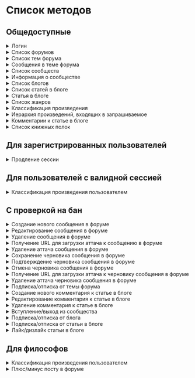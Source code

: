 
# Список методов


## Общедоступные


<details><summary>Логин</summary>
<p>

Создаёт новый аутентификационный токен для пользователя на основе пары логин/пароль


**POST** [/v1/auth/login](../sources/server/internal/endpoints/login.go#L15)

Параметры запроса:


* **login** (form, string) - логин или почта пользователя


* **password** (form, string) - пароль




Схема ответа:

```
{
  userId: uint64        # id пользователя
  token: string         # токен -> X-Session
  refreshToken: string  # токен для продления сессии
}
```
---

</p>
</details>

<details><summary>Список форумов</summary>
<p>



**GET** [/v1/forums](../sources/server/internal/endpoints/show_forums.go#L11)


Схема ответа:

```
{
  forumBlocks: [{               # список блоков форумов
    id: uint64                  # id блока форумов
    title: string               # название
    forums: [{                  # форумы
      id: uint64                # id форума
      title: string             # название
      forumDescription: string  # описание
      moderators: [{            # модераторы
        id: uint64              # id пользователя
        login: string           # логин
        name: string            # имя
        gender: int32           # пол
        avatar: string          # аватар
        class: int32            # класс
        sign: string            # подпись на форуме
      }]
      stats: {                  # статистика
        topicCount: uint64      # количество тем
        messageCount: uint64    # количество сообщений
      }
      lastMessage: {            # последнее сообщение
        id: uint64              # id сообщения
        topic: {                # тема, в которую входит сообщение
          id: uint64            # id темы
          title: string         # название
        }
        user: {                 # автор
          id: uint64            # id пользователя
          login: string         # логин
          name: string          # имя
          gender: int32         # пол
          avatar: string        # аватар
          class: int32          # класс
          sign: string          # подпись на форуме
        }
        text: string            # текст
        date: {                 # дата и время создания
          seconds: int64
          nanos: int32
        }
      }
    }]
  }]
}
```
---

</p>
</details>

<details><summary>Список тем форума</summary>
<p>



**GET** [/v1/forums/{id}](../sources/server/internal/endpoints/show_forum_topics.go#L14)

Параметры запроса:


* **id** (path, uint64) - айди форума


* **page** (query, uint64) - номер страницы (по умолчанию - 1)


* **limit** (query, uint64) - кол-во записей на странице (по умолчанию - 20)




Схема ответа:

```
{
  topics: [{                # список тем
    id: uint64              # id темы
    title: string           # название
    topicType: int32        # тип
    creation: {             # данные о создании
      user: {               # пользователь
        id: uint64          # id пользователя
        login: string       # логин
        name: string        # имя
        gender: int32       # пол
        avatar: string      # аватар
        class: int32        # класс
        sign: string        # подпись на форуме
      }
      date: {               # дата создания
        seconds: int64
        nanos: int32
      }
    }
    isClosed: bool          # тема закрыта?
    isPinned: bool          # тема закреплена?
    stats: {                # статистика
      messageCount: uint64  # количество сообщений
      viewCount: uint64     # количество просмотров
    }
    lastMessage: {          # последнее сообщение
      id: uint64            # id сообщения
      topic: {              # тема, в которую входит сообщение
        id: uint64          # id темы
        title: string       # название
      }
      user: {               # автор
        id: uint64          # id пользователя
        login: string       # логин
        name: string        # имя
        gender: int32       # пол
        avatar: string      # аватар
        class: int32        # класс
        sign: string        # подпись на форуме
      }
      text: string          # текст
      date: {               # дата и время создания
        seconds: int64
        nanos: int32
      }
    }
  }]
  pages: {                  # страницы
    current: uint64         # текущая
    count: uint64           # количество
  }
}
```
---

</p>
</details>

<details><summary>Сообщения в теме форума</summary>
<p>



**GET** [/v1/topics/{id}](../sources/server/internal/endpoints/show_topic_messages.go#L13)

Параметры запроса:


* **id** (path, uint64) - id темы


* **page** (query, uint64) - номер страницы (по умолчанию - 1)


* **limit** (query, uint64) - кол-во записей на странице (по умолчанию - 20)


* **sortAsc** (query, uint8) - порядок выдачи (0 - от новых к старым, 1 - наоборот; по умолчанию - 0)




Схема ответа:

```
{
  topic: {                    # тема
    id: uint64                # id темы
    title: string             # название
    topicType: int32          # тип
    creation: {               # данные о создании
      user: {                 # пользователь
        id: uint64            # id пользователя
        login: string         # логин
        name: string          # имя
        gender: int32         # пол
        avatar: string        # аватар
        class: int32          # класс
        sign: string          # подпись на форуме
      }
      date: {                 # дата создания
        seconds: int64
        nanos: int32
      }
    }
    isClosed: bool            # тема закрыта?
    isPinned: bool            # тема закреплена?
    stats: {                  # статистика
      messageCount: uint64    # количество сообщений
      viewCount: uint64       # количество просмотров
    }
    lastMessage: {            # последнее сообщение
      id: uint64              # id сообщения
      topic: {                # тема, в которую входит сообщение
        id: uint64            # id темы
        title: string         # название
      }
      user: {                 # автор
        id: uint64            # id пользователя
        login: string         # логин
        name: string          # имя
        gender: int32         # пол
        avatar: string        # аватар
        class: int32          # класс
        sign: string          # подпись на форуме
      }
      text: string            # текст
      date: {                 # дата и время создания
        seconds: int64
        nanos: int32
      }
    }
  }
  forum: {                    # форум, в который входит тема
    id: uint64                # id форума
    title: string             # название
    forumDescription: string  # описание
    moderators: [{            # модераторы
      id: uint64              # id пользователя
      login: string           # логин
      name: string            # имя
      gender: int32           # пол
      avatar: string          # аватар
      class: int32            # класс
      sign: string            # подпись на форуме
    }]
    stats: {                  # статистика
      topicCount: uint64      # количество тем
      messageCount: uint64    # количество сообщений
    }
    lastMessage: {            # последнее сообщение
      id: uint64              # id сообщения
      topic: {                # тема, в которую входит сообщение
        id: uint64            # id темы
        title: string         # название
      }
      user: {                 # автор
        id: uint64            # id пользователя
        login: string         # логин
        name: string          # имя
        gender: int32         # пол
        avatar: string        # аватар
        class: int32          # класс
        sign: string          # подпись на форуме
      }
      text: string            # текст
      date: {                 # дата и время создания
        seconds: int64
        nanos: int32
      }
    }
  }
  pinnedMessage: {            # закрепленное сообщение, если есть
    id: uint64                # id сообщения
    creation: {               # данные о создании
      user: {                 # пользователь
        id: uint64            # id пользователя
        login: string         # логин
        name: string          # имя
        gender: int32         # пол
        avatar: string        # аватар
        class: int32          # класс
        sign: string          # подпись на форуме
      }
      date: {                 # дата создания
        seconds: int64
        nanos: int32
      }
    }
    text: string              # текст
    isCensored: bool          # текст изъят модератором?
    stats: {                  # статистика
      rating: int64           # рейтинг
    }
  }
  messages: [{                # сообщения
    id: uint64                # id сообщения
    creation: {               # данные о создании
      user: {                 # пользователь
        id: uint64            # id пользователя
        login: string         # логин
        name: string          # имя
        gender: int32         # пол
        avatar: string        # аватар
        class: int32          # класс
        sign: string          # подпись на форуме
      }
      date: {                 # дата создания
        seconds: int64
        nanos: int32
      }
    }
    text: string              # текст
    isCensored: bool          # текст изъят модератором?
    stats: {                  # статистика
      rating: int64           # рейтинг
    }
  }]
  pages: {                    # страницы
    current: uint64           # текущая
    count: uint64             # количество
  }
}
```
---

</p>
</details>

<details><summary>Список сообществ</summary>
<p>



**GET** [/v1/communities](../sources/server/internal/endpoints/show_communities.go#L11)


Схема ответа:

```
{
  main: [{                        # основные рубрики
    id: uint64                    # id рубрики
    title: string                 # название
    communityDescription: string  # описание
    rules: string                 # правила
    avatar: string                # аватар
    stats: {                      # статистика
      articleCount: uint64        # количество статей
      subscriberCount: uint64     # количество подписчиков
    }
    lastArticle: {                # последняя статья
      id: uint64                  # id статьи
      title: string               # название
      user: {                     # автор
        id: uint64                # id пользователя
        login: string             # логин
        name: string              # имя
        gender: int32             # пол
        avatar: string            # аватар
        class: int32              # класс
        sign: string              # подпись на форуме
      }
      date: {                     # дата создания
        seconds: int64
        nanos: int32
      }
    }
  }]
  additional: [{                  # дополнительные рубрики
    id: uint64                    # id рубрики
    title: string                 # название
    communityDescription: string  # описание
    rules: string                 # правила
    avatar: string                # аватар
    stats: {                      # статистика
      articleCount: uint64        # количество статей
      subscriberCount: uint64     # количество подписчиков
    }
    lastArticle: {                # последняя статья
      id: uint64                  # id статьи
      title: string               # название
      user: {                     # автор
        id: uint64                # id пользователя
        login: string             # логин
        name: string              # имя
        gender: int32             # пол
        avatar: string            # аватар
        class: int32              # класс
        sign: string              # подпись на форуме
      }
      date: {                     # дата создания
        seconds: int64
        nanos: int32
      }
    }
  }]
}
```
---

</p>
</details>

<details><summary>Информация о сообществе</summary>
<p>



**GET** [/v1/communities/{id}](../sources/server/internal/endpoints/show_community.go#L14)

Параметры запроса:


* **id** (path, uint64) - айди сообщества


* **page** (query, uint64) - номер страницы (по умолчанию - 1)


* **limit** (query, uint64) - кол-во записей на странице (по умолчанию - 5)




Схема ответа:

```
{
  community: {                    # рубрика
    id: uint64                    # id рубрики
    title: string                 # название
    communityDescription: string  # описание
    rules: string                 # правила
    avatar: string                # аватар
    stats: {                      # статистика
      articleCount: uint64        # количество статей
      subscriberCount: uint64     # количество подписчиков
    }
    lastArticle: {                # последняя статья
      id: uint64                  # id статьи
      title: string               # название
      user: {                     # автор
        id: uint64                # id пользователя
        login: string             # логин
        name: string              # имя
        gender: int32             # пол
        avatar: string            # аватар
        class: int32              # класс
        sign: string              # подпись на форуме
      }
      date: {                     # дата создания
        seconds: int64
        nanos: int32
      }
    }
  }
  moderators: [{                  # модераторы
    id: uint64                    # id пользователя
    login: string                 # логин
    name: string                  # имя
    gender: int32                 # пол
    avatar: string                # аватар
    class: int32                  # класс
    sign: string                  # подпись на форуме
  }]
  authors: [{                     # авторы
    id: uint64                    # id пользователя
    login: string                 # логин
    name: string                  # имя
    gender: int32                 # пол
    avatar: string                # аватар
    class: int32                  # класс
    sign: string                  # подпись на форуме
  }]
  articles: [{                    # статьи
    id: uint64                    # id статьи
    title: string                 # название
    creation: {                   # данные о создании
      user: {                     # пользователь
        id: uint64                # id пользователя
        login: string             # логин
        name: string              # имя
        gender: int32             # пол
        avatar: string            # аватар
        class: int32              # класс
        sign: string              # подпись на форуме
      }
      date: {                     # дата создания
        seconds: int64
        nanos: int32
      }
    }
    text: string                  # текст
    tags: string                  # теги
    stats: {                      # статистика
      likeCount: uint64           # количество лайков
      viewCount: uint64           # количество просмотров
      commentCount: uint64        # количество комментариев
    }
  }]
  pages: {                        # страницы
    current: uint64               # текущая
    count: uint64                 # количество
  }
}
```
---

</p>
</details>

<details><summary>Список блогов</summary>
<p>



**GET** [/v1/blogs](../sources/server/internal/endpoints/show_blogs.go#L12)

Параметры запроса:


* **page** (query, uint64) - номер страницы (по умолчанию - 1)


* **limit** (query, uint64) - кол-во записей на странице (по умолчанию - 5)


* **sort** (query, string) - сортировать по (кол-ву тем в блоге - article, кол-ву подписчиков - subscriber, дате обновления от новых к старым - update (по умолчанию))




Схема ответа:

```
{
  blogs: [{                    # блоги
    id: uint64                 # id блога
    user: {                    # автор
      id: uint64               # id пользователя
      login: string            # логин
      name: string             # имя
      gender: int32            # пол
      avatar: string           # аватар
      class: int32             # класс
      sign: string             # подпись на форуме
    }
    isClosed: bool             # блог закрыт?
    stats: {                   # статистика
      articleCount: uint64     # количество статей
      subscriberCount: uint64  # количество подписчиков
    }
    lastArticle: {             # последняя статья
      id: uint64               # id статьи
      title: string            # название
      user: {                  # автор
        id: uint64             # id пользователя
        login: string          # логин
        name: string           # имя
        gender: int32          # пол
        avatar: string         # аватар
        class: int32           # класс
        sign: string           # подпись на форуме
      }
      date: {                  # дата создания
        seconds: int64
        nanos: int32
      }
    }
  }]
  pages: {                     # страницы
    current: uint64            # текущая
    count: uint64              # количество
  }
}
```
---

</p>
</details>

<details><summary>Список статей в блоге</summary>
<p>



**GET** [/v1/blogs/{id}](../sources/server/internal/endpoints/show_blog.go#L14)

Параметры запроса:


* **id** (path, uint64) - айди блога


* **page** (query, uint64) - номер страницы (по умолчанию - 1)


* **limit** (query, uint64) - кол-во записей на странице (по умолчанию - 20)




Схема ответа:

```
{
  articles: [{              # статьи
    id: uint64              # id статьи
    title: string           # название
    creation: {             # данные о создании
      user: {               # пользователь
        id: uint64          # id пользователя
        login: string       # логин
        name: string        # имя
        gender: int32       # пол
        avatar: string      # аватар
        class: int32        # класс
        sign: string        # подпись на форуме
      }
      date: {               # дата создания
        seconds: int64
        nanos: int32
      }
    }
    text: string            # текст
    tags: string            # теги
    stats: {                # статистика
      likeCount: uint64     # количество лайков
      viewCount: uint64     # количество просмотров
      commentCount: uint64  # количество комментариев
    }
  }]
  pages: {                  # страницы
    current: uint64         # текущая
    count: uint64           # количество
  }
}
```
---

</p>
</details>

<details><summary>Статья в блоге</summary>
<p>



**GET** [/v1/blog_articles/{id}](../sources/server/internal/endpoints/show_article.go#L13)

Параметры запроса:


* **id** (path, uint64) - айди статьи




Схема ответа:

```
{
  article: {                # статья
    id: uint64              # id статьи
    title: string           # название
    creation: {             # данные о создании
      user: {               # пользователь
        id: uint64          # id пользователя
        login: string       # логин
        name: string        # имя
        gender: int32       # пол
        avatar: string      # аватар
        class: int32        # класс
        sign: string        # подпись на форуме
      }
      date: {               # дата создания
        seconds: int64
        nanos: int32
      }
    }
    text: string            # текст
    tags: string            # теги
    stats: {                # статистика
      likeCount: uint64     # количество лайков
      viewCount: uint64     # количество просмотров
      commentCount: uint64  # количество комментариев
    }
  }
}
```
---

</p>
</details>

<details><summary>Список жанров</summary>
<p>



**GET** [/v1/allgenres](../sources/server/internal/endpoints/show_genres.go#L11)


Схема ответа:

```
{
  groups: [{             # группы жанров
    id: uint64           # id группы жанров
    name: string         # название
    genres: [{           # жанры
      id: uint64         # id жанра
      name: string       # название
      info: string       # информация
      subgenres: [...]   # поджанры
      workCount: uint64  # количество произведений (опционально)
      voteCount: uint64  # количество голосов (опционально)
    }]
  }]
}
```
---

</p>
</details>

<details><summary>Классификация произведения</summary>
<p>



**GET** [/v1/work/{id}/classification](../sources/server/internal/endpoints/get_work_classification.go#L11)

Параметры запроса:


* **id** (path, uint64) - айди произведения




Схема ответа:

```
{
  groups: [{                   # группы жанров
    id: uint64                 # id группы жанров
    name: string               # название
    genres: [{                 # жанры
      id: uint64               # id жанра
      name: string             # название
      info: string             # информация
      subgenres: [...]         # поджанры
      workCount: uint64        # количество произведений (опционально)
      voteCount: uint64        # количество голосов (опционально)
    }]
  }]
  classificationCount: uint64  # сколько раз пользователи классифицировали произведение
}
```
---

</p>
</details>

<details><summary>Иерархия произведений, входящих в запрашиваемое</summary>
<p>



**GET** [/v1/work/{id}/subworks](../sources/server/internal/endpoints/get_work_subworks.go#L11)

Параметры запроса:


* **id** (path, uint64) - айди произведения


* **depth** (query, uint8) - глубина дерева (1 - 5, по умолчанию - 4)




Схема ответа:

```
{
  workId: uint64            # айди произведения, для которого был запрос
  subworks: [{              # произведения, входящие в запрашиваемое
    id: uint64              # идентификатор произведения
    origName: string        # оригинальное название
    rusName: string         # название на русском
    year: uint64            # год публикации
    workType: int32         # тип произведения
    rating: float64         # рейтинг
    marks: uint64           # кол-во оценок
    reviews: uint64         # кол-во отзывов
    plus: bool              # является ли произведение дополнительным
    publishStatus: [int32]  # статус публикации (не закончено, в планах, etc.)
    subworks: [...]         # дочерние произведения
  }]
}
```
---

</p>
</details>

<details><summary>Комментарии к статье в блоге</summary>
<p>



**GET** [/v1/blog_articles/{id}/comments](../sources/server/internal/endpoints/show_blog_article_comments.go#L13)

Параметры запроса:


* **id** (path, uint64) - id статьи


* **after** (query, string) - дата, после которой искать сообщения (в формате RFC3339)


* **count** (query, uint64) - кол-во комментариев верхнего уровня (по умолчанию - 10, [5, 20])


* **sortAsc** (query, uint8) - порядок выдачи (0 - от новых к старым, 1 - наоборот; по умолчанию - 0)




Схема ответа:

```
{
  comments: [{          # список комментариев
    id: uint64          # id сообщения
    creation: {         # данные о создании
      user: {           # пользователь
        id: uint64      # id пользователя
        login: string   # логин
        name: string    # имя
        gender: int32   # пол
        avatar: string  # аватар
        class: int32    # класс
        sign: string    # подпись на форуме
      }
      date: {           # дата создания
        seconds: int64
        nanos: int32
      }
    }
    text: string        # текст сообщения
    isCensored: bool    # текст изъят модератором?
    answers: [...]      # ответы на комментарий
  }]
  totalCount: uint64    # общее ко-во комментариев у поста
}
```
---

</p>
</details>

<details><summary>Список книжных полок</summary>
<p>



**GET** [/v1/users/{id}/bookcases](../sources/server/internal/endpoints/show_bookcases.go#L13)

Параметры запроса:


* **id** (path, uint64) - id пользователя




Схема ответа:

```
{
  bookcaseBlocks: [{     # список блоков книжных полок
    title: string        # название блока
    bookcases: [{        # книжные полки
      id: uint64         # id книжной полки
      isPrivate: bool    # приватная?
      type: int32        # тип
      title: string      # название
      comment: string    # комментарий
      index: uint64      # порядковый номер
      itemCount: uint64  # количество элементов
    }]
  }]
}
```
---

</p>
</details>


## Для зарегистрированных пользователей


<details><summary>Продление сессии</summary>
<p>

Продлевает сессию с помощью рефреш-токена


**POST** [/v1/auth/refresh](../sources/server/internal/endpoints/refresh_auth.go#L17)

Параметры запроса:


* **refresh_token** (form, string) - рефреш-токен, выданный при логине или предыдущем продлении сессии




Схема ответа:

```
{
  userId: uint64        # id пользователя
  token: string         # токен -> X-Session
  refreshToken: string  # токен для продления сессии
}
```
---

</p>
</details>


## Для пользователей с валидной сессией


<details><summary>Классификация произведения пользователем</summary>
<p>



**GET** [/v1/work/{id}/userclassification](../sources/server/internal/endpoints/get_user_work_genres.go#L11)

Параметры запроса:


* **id** (path, uint64) - айди произведения




Схема ответа:

```
{
  groups: [{             # группы жанров
    id: uint64           # id группы жанров
    name: string         # название
    genres: [{           # жанры
      id: uint64         # id жанра
      name: string       # название
      info: string       # информация
      subgenres: [...]   # поджанры
      workCount: uint64  # количество произведений (опционально)
      voteCount: uint64  # количество голосов (опционально)
    }]
  }]
}
```
---

</p>
</details>


## С проверкой на бан


<details><summary>Создание нового сообщения в форуме</summary>
<p>



**POST** [/v1/topics/{id}/message](../sources/server/internal/endpoints/add_forum_message.go#L15)

Параметры запроса:


* **id** (path, uint64) - id темы


* **message** (form, string) - текст сообщения




Схема ответа:

```
{
  message: {            # сообщение
    id: uint64          # id сообщения
    creation: {         # данные о создании
      user: {           # пользователь
        id: uint64      # id пользователя
        login: string   # логин
        name: string    # имя
        gender: int32   # пол
        avatar: string  # аватар
        class: int32    # класс
        sign: string    # подпись на форуме
      }
      date: {           # дата создания
        seconds: int64
        nanos: int32
      }
    }
    text: string        # текст
    isCensored: bool    # текст изъят модератором?
    stats: {            # статистика
      rating: int64     # рейтинг
    }
  }
}
```
---

</p>
</details>

<details><summary>Редактирование сообщения в форуме</summary>
<p>



**PUT** [/v1/forum_messages/{id}](../sources/server/internal/endpoints/edit_forum_message.go#L15)

Параметры запроса:


* **id** (path, uint64) - id сообщения


* **message** (form, string) - новый текст сообщения




Схема ответа:

```
{
  message: {            # сообщение
    id: uint64          # id сообщения
    creation: {         # данные о создании
      user: {           # пользователь
        id: uint64      # id пользователя
        login: string   # логин
        name: string    # имя
        gender: int32   # пол
        avatar: string  # аватар
        class: int32    # класс
        sign: string    # подпись на форуме
      }
      date: {           # дата создания
        seconds: int64
        nanos: int32
      }
    }
    text: string        # текст
    isCensored: bool    # текст изъят модератором?
    stats: {            # статистика
      rating: int64     # рейтинг
    }
  }
}
```
---

</p>
</details>

<details><summary>Удаление сообщения в форуме</summary>
<p>



**DELETE** [/v1/forum_messages/{id}](../sources/server/internal/endpoints/delete_forum_message.go#L13)

Параметры запроса:


* **id** (path, uint64) - id сообщения




Схема ответа:

```
{}
```
---

</p>
</details>

<details><summary>Получение URL для загрузки аттача к сообщению в форуме</summary>
<p>



**GET** [/v1/forum_messages/{id}/file_upload_url](../sources/server/internal/endpoints/get_forum_message_file_upload_url.go#L15)

Параметры запроса:


* **id** (path, uint64) - id сообщения


* **file_name** (query, string) - полное имя файла (с расширением)




Схема ответа:

```
{
  url: string  # URL на загрузку файла
}
```
---

</p>
</details>

<details><summary>Удаление аттача сообщения в форуме</summary>
<p>



**DELETE** [/v1/forum_messages/{id}/file](../sources/server/internal/endpoints/delete_forum_message_file.go#L15)

Параметры запроса:


* **id** (path, uint64) - id сообщения


* **file_name** (form, string) - полное имя файла (с расширением)




Схема ответа:

```
{
  message: {            # сообщение
    id: uint64          # id сообщения
    creation: {         # данные о создании
      user: {           # пользователь
        id: uint64      # id пользователя
        login: string   # логин
        name: string    # имя
        gender: int32   # пол
        avatar: string  # аватар
        class: int32    # класс
        sign: string    # подпись на форуме
      }
      date: {           # дата создания
        seconds: int64
        nanos: int32
      }
    }
    text: string        # текст
    isCensored: bool    # текст изъят модератором?
    stats: {            # статистика
      rating: int64     # рейтинг
    }
  }
}
```
---

</p>
</details>

<details><summary>Сохранение черновика сообщения в форуме</summary>
<p>



**PUT** [/v1/topics/{id}/message_draft](../sources/server/internal/endpoints/save_forum_message_draft.go#L14)

Параметры запроса:


* **id** (path, uint64) - id темы


* **message** (form, string) - текст сообщения




Схема ответа:

```
{
  messageDraft: {       # черновик сообщения
    topicId: uint64     # id темы
    creation: {         # данные о создании
      user: {           # пользователь
        id: uint64      # id пользователя
        login: string   # логин
        name: string    # имя
        gender: int32   # пол
        avatar: string  # аватар
        class: int32    # класс
        sign: string    # подпись на форуме
      }
      date: {           # дата создания
        seconds: int64
        nanos: int32
      }
    }
    text: string        # текст
  }
}
```
---

</p>
</details>

<details><summary>Подтверждение черновика сообщения в форуме</summary>
<p>



**POST** [/v1/topics/{id}/message_draft](../sources/server/internal/endpoints/confirm_forum_message_draft.go#L15)

Параметры запроса:


* **id** (path, uint64) - id темы




Схема ответа:

```
{
  message: {            # сообщение
    id: uint64          # id сообщения
    creation: {         # данные о создании
      user: {           # пользователь
        id: uint64      # id пользователя
        login: string   # логин
        name: string    # имя
        gender: int32   # пол
        avatar: string  # аватар
        class: int32    # класс
        sign: string    # подпись на форуме
      }
      date: {           # дата создания
        seconds: int64
        nanos: int32
      }
    }
    text: string        # текст
    isCensored: bool    # текст изъят модератором?
    stats: {            # статистика
      rating: int64     # рейтинг
    }
  }
}
```
---

</p>
</details>

<details><summary>Отмена черновика сообщения в форуме</summary>
<p>



**DELETE** [/v1/topics/{id}/message_draft](../sources/server/internal/endpoints/cancel_forum_message_draft.go#L13)

Параметры запроса:


* **id** (path, uint64) - id темы




Схема ответа:

```
{}
```
---

</p>
</details>

<details><summary>Получение URL для загрузки аттача к черновику сообщения в форуме</summary>
<p>



**GET** [/v1/topics/{id}/message_draft/file_upload_url](../sources/server/internal/endpoints/get_forum_message_draft_file_upload_url.go#L14)

Параметры запроса:


* **id** (path, uint64) - id темы


* **file_name** (query, string) - полное имя файла (с расширением)




Схема ответа:

```
{
  url: string  # URL на загрузку файла
}
```
---

</p>
</details>

<details><summary>Удаление аттача черновика сообщения в форуме</summary>
<p>



**DELETE** [/v1/topics/{id}/message_draft/file](../sources/server/internal/endpoints/delete_forum_message_draft_file.go#L14)

Параметры запроса:


* **id** (path, uint64) - id темы


* **file_name** (form, string) - полное имя файла (с расширением)




Схема ответа:

```
{
  messageDraft: {       # черновик сообщения
    topicId: uint64     # id темы
    creation: {         # данные о создании
      user: {           # пользователь
        id: uint64      # id пользователя
        login: string   # логин
        name: string    # имя
        gender: int32   # пол
        avatar: string  # аватар
        class: int32    # класс
        sign: string    # подпись на форуме
      }
      date: {           # дата создания
        seconds: int64
        nanos: int32
      }
    }
    text: string        # текст
  }
}
```
---

</p>
</details>

<details><summary>Подписка/отписка от темы форума</summary>
<p>



**PUT** [/v1/topics/{id}/subscription](../sources/server/internal/endpoints/toggle_forum_topic_subscription.go#L12)

Параметры запроса:


* **id** (path, uint64) - айди темы


* **subscribe** (form, bool) - подписаться - true, отписаться - false




Схема ответа:

```
{}
```
---

</p>
</details>

<details><summary>Создание нового комментария к статье в блоге</summary>
<p>



**POST** [/v1/blog_articles/{id}/comment](../sources/server/internal/endpoints/add_blog_article_comment.go#L13)

Параметры запроса:


* **id** (path, uint64) - айди статьи


* **comment** (form, string) - текст комментария (непустой)


* **parent_comment_id** (form, uint64) - id родительского комментария (0, если комментарий 1-го уровня вложенности)




Схема ответа:

```
{
  comment: {            # комментарий
    id: uint64          # id сообщения
    creation: {         # данные о создании
      user: {           # пользователь
        id: uint64      # id пользователя
        login: string   # логин
        name: string    # имя
        gender: int32   # пол
        avatar: string  # аватар
        class: int32    # класс
        sign: string    # подпись на форуме
      }
      date: {           # дата создания
        seconds: int64
        nanos: int32
      }
    }
    text: string        # текст сообщения
    isCensored: bool    # текст изъят модератором?
    answers: [...]      # ответы на комментарий
  }
}
```
---

</p>
</details>

<details><summary>Редактирование комментария к статье в блоге</summary>
<p>



**PUT** [/v1/blog_article_comments/{id}](../sources/server/internal/endpoints/edit_blog_article_comment.go#L13)

Параметры запроса:


* **id** (path, uint64) - id комментария


* **comment** (form, string) - текст комментария (непустой)




Схема ответа:

```
{
  comment: {            # комментарий
    id: uint64          # id сообщения
    creation: {         # данные о создании
      user: {           # пользователь
        id: uint64      # id пользователя
        login: string   # логин
        name: string    # имя
        gender: int32   # пол
        avatar: string  # аватар
        class: int32    # класс
        sign: string    # подпись на форуме
      }
      date: {           # дата создания
        seconds: int64
        nanos: int32
      }
    }
    text: string        # текст сообщения
    isCensored: bool    # текст изъят модератором?
    answers: [...]      # ответы на комментарий
  }
}
```
---

</p>
</details>

<details><summary>Удаление комментария к статье в блоге</summary>
<p>



**DELETE** [/v1/blog_article_comments/{id}](../sources/server/internal/endpoints/delete_blog_article_comment.go#L12)

Параметры запроса:


* **id** (path, uint64) - id комментария




Схема ответа:

```
{}
```
---

</p>
</details>

<details><summary>Вступление/выход из сообщества</summary>
<p>



**PUT** [/v1/communities/{id}/subscription](../sources/server/internal/endpoints/toggle_community_subscription.go#L12)

Параметры запроса:


* **id** (path, uint64) - айди сообщества


* **subscribe** (form, bool) - подписаться - true, отписаться - false




Схема ответа:

```
{}
```
---

</p>
</details>

<details><summary>Подписка/отписка от блога</summary>
<p>



**PUT** [/v1/blogs/{id}/subscription](../sources/server/internal/endpoints/toogle_blog_subscription.go#L12)

Параметры запроса:


* **id** (path, uint64) - айди блога


* **subscribe** (form, bool) - подписаться - true, отписаться - false




Схема ответа:

```
{}
```
---

</p>
</details>

<details><summary>Подписка/отписка от статьи в блоге</summary>
<p>



**PUT** [/v1/blog_articles/{id}/subscription](../sources/server/internal/endpoints/toogle_article_subscription.go#L12)

Параметры запроса:


* **id** (path, uint64) - айди статьи


* **subscribe** (form, bool) - подписаться - true, отписаться - false




Схема ответа:

```
{}
```
---

</p>
</details>

<details><summary>Лайк/дизлайк статьи в блоге</summary>
<p>



**PUT** [/v1/blog_articles/{id}/like](../sources/server/internal/endpoints/toggle_article_like.go#L11)

Параметры запроса:


* **id** (path, uint64) - айди статьи


* **like** (form, bool) - лайк - true, dislike - false




Схема ответа:

```
{
  likeCount: uint64  # количество лайков
}
```
---

</p>
</details>


## Для философов


<details><summary>Классификация произведения пользователем</summary>
<p>



**PUT** [/v1/work/{id}/userclassification](../sources/server/internal/endpoints/set_work_genres.go#L14)

Параметры запроса:


* **id** (path, uint64) - айди произведения


* **genres** (form, string) - айди жанров, разделённые запятыми




Схема ответа:

```
{}
```
---

</p>
</details>

<details><summary>Плюс/минус посту в форуме</summary>
<p>



**PUT** [/v1/forum_messages/{id}/voting](../sources/server/internal/endpoints/toggle_forum_message_voting.go#L12)

Параметры запроса:


* **id** (path, uint64) - id сообщения


* **vote** (form, string) - плюс посту - plus, минус посту - minus, удалить голос - none (для модераторов)




Схема ответа:

```
{}
```
---

</p>
</details>


